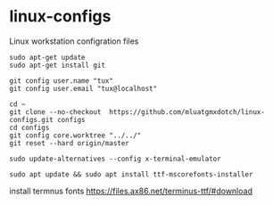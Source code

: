 # linux-configs
Linux workstation configration files

```
sudo apt-get update
sudo apt-get install git
```

```
git config user.name "tux"
git config user.email "tux@localhost"
```

```
cd ~
git clone --no-checkout  https://github.com/mluatgmxdotch/linux-configs.git configs
cd configs
git config core.worktree "../../"
git reset --hard origin/master
```

```
sudo update-alternatives --config x-terminal-emulator
```

```
sudo apt update && sudo apt install ttf-mscorefonts-installer
```

install termnus fonts 
https://files.ax86.net/terminus-ttf/#download

